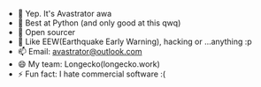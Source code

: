 - 👋 Yep. It's Avastrator awa
- 👀 Best at Python (and only good at this qwq)
- 🌱 Open sourcer
- 💞️ Like EEW(Earthquake Early Warning), hacking or ...anything :p
- 📫 Email: avastrator@outlook.com
- 😄 My team: Longecko(longecko.work)
- ⚡ Fun fact: I hate commercial software :(
